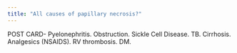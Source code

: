 ```yaml
---
title: "All causes of papillary necrosis?"
---
```

POST CARD- Pyelonephritis. Obstruction. Sickle Cell Disease. TB. Cirrhosis. Analgesics (NSAIDS). RV thrombosis. DM.

